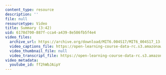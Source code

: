 ```yaml
---
content_type: resource
description: ''
file: null
resourcetype: Video
title: Summary (3:42)
uid: 6178d700-887f-cca4-a439-8e586fb5f4e4
video_files:
  archive_url: https://archive.org/download/MIT6.004S17/MIT6_004S17_13-02-06_300k.mp4
  video_captions_file: https://open-learning-course-data-rc.s3.amazonaws.com/6-004-computation-structures-spring-2017/c1eb1ea3f99d51dfb620e093fadf68b4_ff2hWbJAipY.vtt
  video_thumbnail_file: null
  video_transcript_file: https://open-learning-course-data-rc.s3.amazonaws.com/6-004-computation-structures-spring-2017/93e90606bbf050d1924db54b7c5cceb5_ff2hWbJAipY.pdf
video_metadata:
  youtube_id: ff2hWbJAipY
---
```

